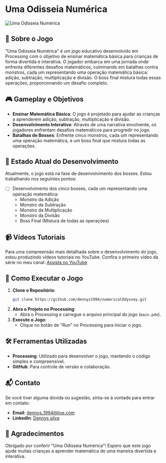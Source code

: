 
# Uma Odisseia Numérica

![Uma Odisseia Numérica](https://live.staticflickr.com/65535/53764655623_af9f5d1497_b.jpg)

## 📖 Sobre o Jogo
"Uma Odisseia Numérica" é um jogo educativo desenvolvido em Processing com o objetivo de ensinar matemática básica para crianças de forma divertida e interativa. O jogador embarca em uma jornada onde enfrenta diferentes desafios matemáticos, culminando em batalhas contra monstros, cada um representando uma operação matemática básica: adição, subtração, multiplicação e divisão. O boss final mistura todas essas operações, proporcionando um desafio completo.

## 🎮 Gameplay e Objetivos
- **Ensinar Matemática Básica**: O jogo é projetado para ajudar as crianças a aprenderem adição, subtração, multiplicação e divisão.
- **Desenvolvimento Interativo**: Através de uma narrativa envolvente, os jogadores enfrentam desafios matemáticos para progredir no jogo.
- **Batalhas de Bosses**: Enfrente cinco monstros, cada um representando uma operação matemática, e um boss final que mistura todas as operações.

## 🚧 Estado Atual do Desenvolvimento
Atualmente, o jogo está na fase de desenvolvimento dos bosses. Estou trabalhando nos seguintes pontos:
- [ ] Desenvolvimento dos cinco bosses, cada um representando uma operação matemática:
  - Monstro da Adição
  - Monstro da Subtração
  - Monstro da Multiplicação
  - Monstro da Divisão
  - Boss Final (Mistura de todas as operações)

## 📹 Vídeos Tutoriais
Para uma compreensão mais detalhada sobre o desenvolvimento do jogo, estou produzindo vídeos tutoriais no YouTube. Confira o primeiro vídeo da série no meu canal:
[Assista no YouTube](https://youtu.be/QIJMn2sPrf8)

## 🚀 Como Executar o Jogo
1. **Clone o Repositório**:
    ```sh
    git clone https://github.com/dennys1994/numericalOdyssey.git
    ```
2. **Abra o Projeto no Processing**:
    - Abra o Processing e carregue o arquivo principal do jogo (`main.pde`).
3. **Execute o Jogo**:
    - Clique no botão de "Run" no Processing para iniciar o jogo.

## 🛠 Ferramentas Utilizadas
- **Processing**: Utilizado para desenvolver o jogo, mantendo o código simples e compreensível.
- **GitHub**: Para controle de versão e colaboração.

## 📬 Contato
Se você tiver alguma dúvida ou sugestão, sinta-se à vontade para entrar em contato:
- **Email**: dennys_1994@live.com
- **LinkedIn**: [Dennys silva](https://www.linkedin.com/in/dennys-willian-da-silva-887808228/)

## 🙏 Agradecimentos
Obrigado por conferir "Uma Odisseia Numérica"! Espero que este jogo ajude muitas crianças a aprender matemática de uma maneira divertida e interativa.
